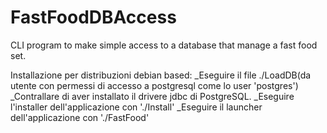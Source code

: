 # FastFoodDBAccess
CLI program to make simple access to a database that manage a fast food set.

Installazione per distribuzioni debian based:
_Eseguire il file ./LoadDB(da utente con permessi di accesso a postgresql come lo user 'postgres')
_Contrallare di aver installato il drivere jdbc di PostgreSQL.
_Eseguire l'installer dell'applicazione con './Install'
_Eseguire il launcher dell'applicazione con './FastFood'
